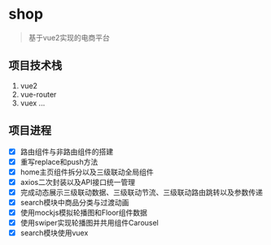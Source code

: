 # shop
> 基于vue2实现的电商平台
## 项目技术栈
1. vue2
2. vue-router
3. vuex
...
## 项目进程
 - [x] 路由组件与非路由组件的搭建
 - [x] 重写replace和push方法
 - [x] home主页组件拆分以及三级联动全局组件
 - [x] axios二次封装以及API接口统一管理
 - [x] 完成动态展示三级联动数据、三级联动节流、三级联动路由跳转以及参数传递
 - [x] search模块中商品分类与过渡动画
 - [x] 使用mockjs模拟轮播图和Floor组件数据
 - [x] 使用swiper实现轮播图并共用组件Carousel
 - [x] search模块使用vuex
